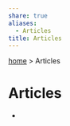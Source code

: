 ```yaml
---  
share: true  
aliases:  
  - Articles  
title: Articles  
---  
```

[ home](/index.md) > Articles  
# Articles  
<div><ul class="dataview list-view-ul"><li><span></span></li></ul></div>  
